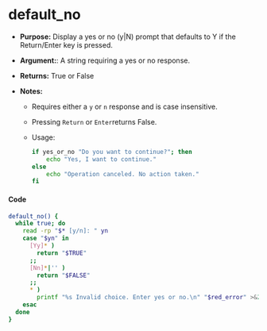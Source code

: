 # default_no

- **Purpose:** Display a yes or no (y|N) prompt that defaults to Y if the Return/Enter key is pressed.

- **Argument:**: A string requiring a yes or no response.

- **Returns:** True or False

- **Notes:**
  
  - Requires either a `y` or `n` response and is case insensitive.
  
  - Pressing `Return` or `Enter`returns False.
  
  - Usage:
    
    ```bash
    if yes_or_no "Do you want to continue?"; then
        echo "Yes, I want to continue."
    else
        echo "Operation canceled. No action taken."
    fi
    ```

#### Code

```bash
default_no() {
  while true; do
    read -rp "$* [y/n]: " yn
    case "$yn" in
      [Yy]* )
        return "$TRUE"
      ;;
      [Nn]*|'' )
        return "$FALSE"
      ;;
      * )
        printf "%s Invalid choice. Enter yes or no.\n" "$red_error" >&2
    esac
  done
}

```
